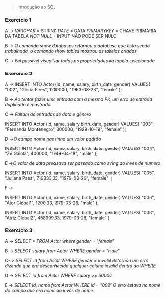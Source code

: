 >Introdução ao SQL

### Exercício 1

A -> *VARCHAR* = STRING
     *DATE* = DATA
     *PRIMARYKEY* = CHAVE PRIMÁRIA DA TABELA 
     *NOT NULL* = INPUT NÃO PODE SER NULO

B -> *O comando show databases retornou a database que esta sendo trabalhada, o comando show tables mostrou as tabelas criadas*

C -> *Foi possível visualizar todas as propriedades da tabela selecionada*

### Exercício 2

A -> INSERT INTO Actor (id, name, salary, birth_date, gender)
VALUES(
  "002", 
  "Glória Pires",
  1200000,
  "1963-08-23", 
  "female"
);

B -> *Ao tentar fazer uma entrada com a mesma PK, um erro de entrada duplicada é mostrado*

C -> *Faltam as entradas de data e gênero*

INSERT INTO Actor (id, name, salary,birth_date, gender)
VALUES(
  "003", 
  "Fernanda Montenegro",
  300000,
  "1929-10-19", 
  "female"
);

D ->*O campo nome nao tinha um valor padrão*

INSERT INTO Actor (id, name, salary, birth_date, gender)
VALUES(
  "004",
  "Zé Gaiola",
  400000,
  "1949-04-18", 
  "male"
);

E ->*O valor de data precisava ser passado como string ao invés de numero*

INSERT INTO Actor (id, name, salary, birth_date, gender)
VALUES(
  "005", 
  "Juliana Paes",
  719333.33,
  "1979-03-26", 
  "female"
);

F ->

INSERT INTO Actor (id, name, salary, birth_date, gender)
VALUES(
  "006", 
  "Ator Global1",
  1200.33,
  1979-03-26, 
  "male"
);

INSERT INTO Actor (id, name, salary, birth_date, gender)
VALUES(
  "006", 
  "Atriz Global2",
  458999.33,
  1979-03-26, 
  "female"
);

### Exercício 3

A -> *SELECT * FROM Actor where gender = "female"*

B -> *SELECT salary from Actor WHERE gender = "male"*

C- > *SELECT id from Actor WHERE gender = invalid*
     *Retornou um erro dizendo que era desconhecida qualquer coluna invalid dentro do WHERE*

D -> *SELECT id from Actor WHERE salary >= 50000*

E -> *SELECT id, name from Actor WHERE id = "002"*
     *O erro estava no nome do campo que era nome ao invés de name*

